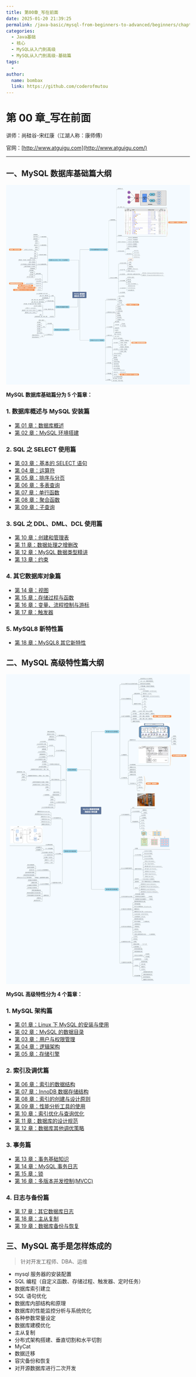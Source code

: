 ```yaml
---
title: 第00章_写在前面
date: 2025-01-20 21:39:25
permalink: /java-basic/mysql-from-beginners-to-advanced/beginners/chapter-0/
categories:
  - Java基础
  - 核心
  - MySQL从入门到高级
  - MySQL从入门到高级-基础篇
tags:
  - 
author: 
  name: bombax
  link: https://github.com/coderofmutou
---
```

# 第 00 章_写在前面

讲师：尚硅谷-宋红康（江湖人称：康师傅）

官网：[http://www.atguigu.com](http://www.atguigu.com/)

***

## 一、MySQL 数据库基础篇大纲
![MySQL基础特性篇技术图谱](images/MySQL基础特性篇技术图谱_尚硅谷-宋红康.webp)

**MySQL 数据库基础篇分为 5 个篇章：**

### **1. 数据库概述与 MySQL 安装篇**

- [第 01 章：数据库概述](/java-basic/mysql-from-beginners-to-advanced/beginners/chapter-1/)
- [第 02 章：MySQL 环境搭建](/java-basic/mysql-from-beginners-to-advanced/beginners/chapter-12/)

### 2. SQL 之 SELECT 使用篇

- [第 03 章：基本的 SELECT 语句](/java-basic/mysql-from-beginners-to-advanced/beginners/chapter-3/)
- [第 04 章：运算符](/java-basic/mysql-from-beginners-to-advanced/beginners/chapter-4/)
- [第 05 章：排序与分页](/java-basic/mysql-from-beginners-to-advanced/beginners/chapter-5/)
- [第 06 章：多表查询](/java-basic/mysql-from-beginners-to-advanced/beginners/chapter-6/)
- [第 07 章：单行函数](/java-basic/mysql-from-beginners-to-advanced/beginners/chapter-7/)
- [第 08 章：聚合函数](/java-basic/mysql-from-beginners-to-advanced/beginners/chapter-8/)
- [第 09 章：子查询](/java-basic/mysql-from-beginners-to-advanced/beginners/chapter-9/)

### 3. SQL 之 DDL、DML、DCL 使用篇

- [第 10 章：创建和管理表](/java-basic/mysql-from-beginners-to-advanced/beginners/chapter-10/)
- [第 11 章：数据处理之增删改](/java-basic/mysql-from-beginners-to-advanced/beginners/chapter-11/)
- [第 12 章：MySQL 数据类型精讲](/java-basic/mysql-from-beginners-to-advanced/beginners/chapter-12/)
- [第 13 章：约束](/java-basic/mysql-from-beginners-to-advanced/beginners/chapter-13/)

### 4. 其它数据库对象篇

- [第 14 章：视图](/java-basic/mysql-from-beginners-to-advanced/beginners/chapter-14/)
- [第 15 章：存储过程与函数](/java-basic/mysql-from-beginners-to-advanced/beginners/chapter-15/)
- [第 16 章：变量、流程控制与游标](/java-basic/mysql-from-beginners-to-advanced/beginners/chapter-16/)
- [第 17 章：触发器](/java-basic/mysql-from-beginners-to-advanced/beginners/chapter-17/)

### 5. MySQL8 新特性篇

- [第 18 章：MySQL8 其它新特性](/java-basic/mysql-from-beginners-to-advanced/beginners/chapter-18/)


## 二、MySQL 高级特性篇大纲
![MySQL高级特性篇技术图谱_尚硅谷-宋红康](../21.MySQL从入门到高级-高级篇/images/MySQL高级特性篇技术图谱_尚硅谷-宋红康.webp)

**MySQL 高级特性分为 4 个篇章：**

### 1. MySQL 架构篇

- [第 01 章：Linux 下 MySQL 的安装与使用](/java-basic/mysql-from-beginners-to-advanced/advanced/chapter-1/)
- [第 02 章：MySQL 的数据目录](/java-basic/mysql-from-beginners-to-advanced/advanced/chapter-2/)
- [第 03 章：用户与权限管理](/java-basic/mysql-from-beginners-to-advanced/advanced/chapter-3/)
- [第 04 章：逻辑架构](/java-basic/mysql-from-beginners-to-advanced/advanced/chapter-4/)
- [第 05 章：存储引擎](/java-basic/mysql-from-beginners-to-advanced/advanced/chapter-5/)

### 2. 索引及调优篇

- [第 06 章：索引的数据结构](/java-basic/mysql-from-beginners-to-advanced/advanced/chapter-6/)
- [第 07 章：InnoDB 数据存储结构](/java-basic/mysql-from-beginners-to-advanced/advanced/chapter-7/)
- [第 08 章：索引的创建与设计原则](/java-basic/mysql-from-beginners-to-advanced/advanced/chapter-8/)
- [第 09 章：性能分析工具的使用](/java-basic/mysql-from-beginners-to-advanced/advanced/chapter-9/)
- [第 10 章：索引优化与查询优化](/java-basic/mysql-from-beginners-to-advanced/advanced/chapter-10/)
- [第 11 章：数据库的设计规范](/java-basic/mysql-from-beginners-to-advanced/advanced/chapter-11/)
- [第 12 章：数据库其他调优策略](/java-basic/mysql-from-beginners-to-advanced/advanced/chapter-12/)

### 3. 事务篇

- [第 13 章：事务基础知识](/java-basic/mysql-from-beginners-to-advanced/advanced/chapter-13/)
- [第 14 章：MySQL 事务日志](/java-basic/mysql-from-beginners-to-advanced/advanced/chapter-15/)
- [第 15 章：锁](/java-basic/mysql-from-beginners-to-advanced/advanced/chapter-15/)
- [第 16 章：多版本并发控制(MVCC)](/java-basic/mysql-from-beginners-to-advanced/advanced/chapter-16/)

### 4. 日志与备份篇

- [第 17 章：其它数据库日志](/java-basic/mysql-from-beginners-to-advanced/advanced/chapter-17/)
- [第 18 章：主从复制](/java-basic/mysql-from-beginners-to-advanced/advanced/chapter-18/)
- [第 19 章：数据库备份与恢复](/java-basic/mysql-from-beginners-to-advanced/advanced/chapter-19/)

## 三、MySQL 高手是怎样炼成的

> 针对开发工程师、DBA、运维

- mysql 服务器的安装配置
- SQL 编程（自定义函数、存储过程、触发器、定时任务）
- 数据库索引建立
- SQL 语句优化
- 数据库内部结构和原理
- 数据库的性能监控分析与系统优化
- 各种参数常量设定
- 数据库建模优化
- 主从复制
- 分布式架构搭建、垂直切割和水平切割
- MyCat
- 数据迁移
- 容灾备份和恢复
- 对开源数据库进行二次开发
